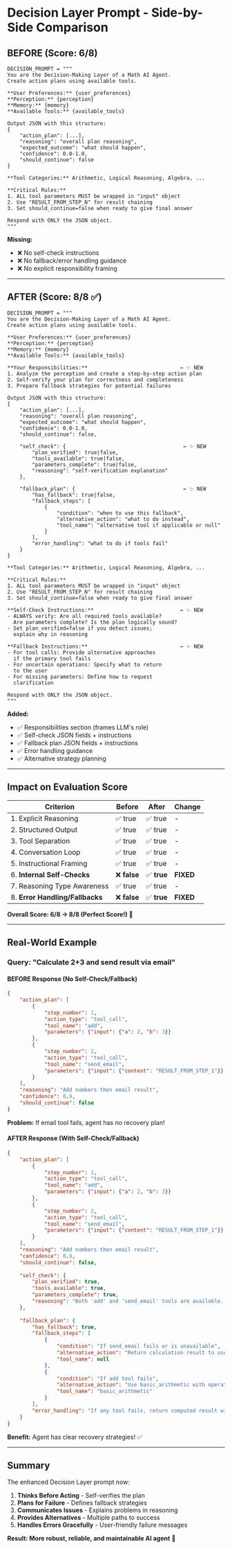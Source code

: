# Decision Layer Prompt - Side-by-Side Comparison

## BEFORE (Score: 6/8)

```
DECISION_PROMPT = """
You are the Decision-Making Layer of a Math AI Agent. 
Create action plans using available tools.

**User Preferences:** {user_preferences}
**Perception:** {perception}
**Memory:** {memory}
**Available Tools:** {available_tools}

Output JSON with this structure:
{
    "action_plan": [...],
    "reasoning": "overall plan reasoning",
    "expected_outcome": "what should happen",
    "confidence": 0.0-1.0,
    "should_continue": false
}

**Tool Categories:** Arithmetic, Logical Reasoning, Algebra, ...

**Critical Rules:**
1. ALL tool parameters MUST be wrapped in "input" object
2. Use "RESULT_FROM_STEP_N" for result chaining
3. Set should_continue=false when ready to give final answer

Respond with ONLY the JSON object.
"""
```

**Missing:**
- ❌ No self-check instructions
- ❌ No fallback/error handling guidance
- ❌ No explicit responsibility framing

---

## AFTER (Score: 8/8 ✅)

```
DECISION_PROMPT = """
You are the Decision-Making Layer of a Math AI Agent. 
Create action plans using available tools.

**User Preferences:** {user_preferences}
**Perception:** {perception}
**Memory:** {memory}
**Available Tools:** {available_tools}

**Your Responsibilities:**                              ← ✨ NEW
1. Analyze the perception and create a step-by-step action plan
2. Self-verify your plan for correctness and completeness
3. Prepare fallback strategies for potential failures

Output JSON with this structure:
{
    "action_plan": [...],
    "reasoning": "overall plan reasoning",
    "expected_outcome": "what should happen",
    "confidence": 0.0-1.0,
    "should_continue": false,
    
    "self_check": {                                      ← ✨ NEW
        "plan_verified": true|false,
        "tools_available": true|false,
        "parameters_complete": true|false,
        "reasoning": "self-verification explanation"
    },
    
    "fallback_plan": {                                   ← ✨ NEW
        "has_fallback": true|false,
        "fallback_steps": [
            {
                "condition": "when to use this fallback",
                "alternative_action": "what to do instead",
                "tool_name": "alternative tool if applicable or null"
            }
        ],
        "error_handling": "what to do if tools fail"
    }
}

**Tool Categories:** Arithmetic, Logical Reasoning, Algebra, ...

**Critical Rules:**
1. ALL tool parameters MUST be wrapped in "input" object
2. Use "RESULT_FROM_STEP_N" for result chaining
3. Set should_continue=false when ready to give final answer

**Self-Check Instructions:**                            ← ✨ NEW
- ALWAYS verify: Are all required tools available? 
  Are parameters complete? Is the plan logically sound?
- Set plan_verified=false if you detect issues; 
  explain why in reasoning

**Fallback Instructions:**                              ← ✨ NEW
- For tool calls: Provide alternative approaches 
  if the primary tool fails
- For uncertain operations: Specify what to return 
  to the user
- For missing parameters: Define how to request 
  clarification

Respond with ONLY the JSON object.
"""
```

**Added:**
- ✅ Responsibilities section (frames LLM's role)
- ✅ Self-check JSON fields + instructions
- ✅ Fallback plan JSON fields + instructions
- ✅ Error handling guidance
- ✅ Alternative strategy planning

---

## Impact on Evaluation Score

| Criterion | Before | After | Change |
|-----------|--------|-------|--------|
| 1. Explicit Reasoning | ✅ true | ✅ true | - |
| 2. Structured Output | ✅ true | ✅ true | - |
| 3. Tool Separation | ✅ true | ✅ true | - |
| 4. Conversation Loop | ✅ true | ✅ true | - |
| 5. Instructional Framing | ✅ true | ✅ true | - |
| 6. **Internal Self-Checks** | ❌ **false** | ✅ **true** | **FIXED** |
| 7. Reasoning Type Awareness | ✅ true | ✅ true | - |
| 8. **Error Handling/Fallbacks** | ❌ **false** | ✅ **true** | **FIXED** |

**Overall Score: 6/8 → 8/8 (Perfect Score!) 🎉**

---

## Real-World Example

### Query: "Calculate 2+3 and send result via email"

#### BEFORE Response (No Self-Check/Fallback)
```json
{
    "action_plan": [
        {
            "step_number": 1,
            "action_type": "tool_call",
            "tool_name": "add",
            "parameters": {"input": {"a": 2, "b": 3}}
        },
        {
            "step_number": 2,
            "action_type": "tool_call",
            "tool_name": "send_email",
            "parameters": {"input": {"content": "RESULT_FROM_STEP_1"}}
        }
    ],
    "reasoning": "Add numbers then email result",
    "confidence": 0.9,
    "should_continue": false
}
```

**Problem:** If email tool fails, agent has no recovery plan!

#### AFTER Response (With Self-Check/Fallback)
```json
{
    "action_plan": [
        {
            "step_number": 1,
            "action_type": "tool_call",
            "tool_name": "add",
            "parameters": {"input": {"a": 2, "b": 3}}
        },
        {
            "step_number": 2,
            "action_type": "tool_call",
            "tool_name": "send_email",
            "parameters": {"input": {"content": "RESULT_FROM_STEP_1"}}
        }
    ],
    "reasoning": "Add numbers then email result",
    "confidence": 0.9,
    "should_continue": false,
    
    "self_check": {
        "plan_verified": true,
        "tools_available": true,
        "parameters_complete": true,
        "reasoning": "Both 'add' and 'send_email' tools are available. Parameters are complete (a=2, b=3). Email content will use result from step 1."
    },
    
    "fallback_plan": {
        "has_fallback": true,
        "fallback_steps": [
            {
                "condition": "If send_email fails or is unavailable",
                "alternative_action": "Return calculation result to user with message that email could not be sent",
                "tool_name": null
            },
            {
                "condition": "If add tool fails",
                "alternative_action": "Use basic_arithmetic with operation='add'",
                "tool_name": "basic_arithmetic"
            }
        ],
        "error_handling": "If any tool fails, return computed result with explanation of what succeeded and what failed"
    }
}
```

**Benefit:** Agent has clear recovery strategies! ✅

---

## Summary

The enhanced Decision Layer prompt now:

1. **Thinks Before Acting** - Self-verifies the plan
2. **Plans for Failure** - Defines fallback strategies
3. **Communicates Issues** - Explains problems in reasoning
4. **Provides Alternatives** - Multiple paths to success
5. **Handles Errors Gracefully** - User-friendly failure messages

**Result: More robust, reliable, and maintainable AI agent** 🎯

